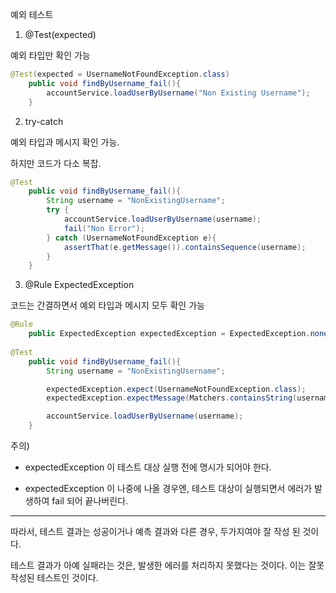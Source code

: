 예외 테스트

1. @Test(expected)

예외 타입만 확인 가능

```java
@Test(expected = UsernameNotFoundException.class)
    public void findByUsername_fail(){
        accountService.loadUserByUsername("Non Existing Username");
    }
```

2. try-catch

예외 타입과 메시지 확인 가능.

하지만 코드가 다소 복잡.

```java
@Test
    public void findByUsername_fail(){
        String username = "NonExistingUsername";
        try {
            accountService.loadUserByUsername(username);
            fail("Non Error");
        } catch (UsernameNotFoundException e){
            assertThat(e.getMessage()).containsSequence(username);
        }
    }
```


3. @Rule ExpectedException

코드는 간결하면서 예외 타입과 메시지 모두 확인 가능

```java
@Rule
    public ExpectedException expectedException = ExpectedException.none();
    
@Test
    public void findByUsername_fail(){
        String username = "NonExistingUsername";

        expectedException.expect(UsernameNotFoundException.class);
        expectedException.expectMessage(Matchers.containsString(username));

        accountService.loadUserByUsername(username);
    }
```

주의) 

- expectedException 이 테스트 대상 실행 전에 명시가 되어야 한다.

-  expectedException 이 나중에 나올 경우엔, 테스트 대상이 실행되면서 에러가 발생하여 fail 되어 끝나버린다.

---

따라서, 테스트 결과는 성공이거나 예측 결과와 다른 경우, 두가지여야 잘 작성 된 것이다.

테스트 결과가 아예 실패라는 것은, 발생한 에러를 처리하지 못했다는 것이다. 이는 잘못 작성된 테스트인 것이다.

